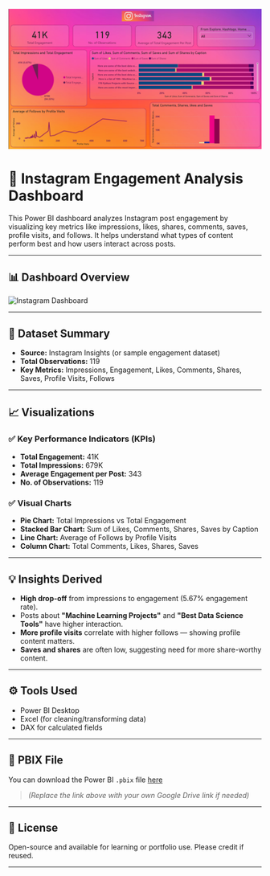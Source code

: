![logo](https://github.com/Snehasingh26/Instagram-engagement-PowerBI-dashboard/blob/main/dashboard%20overview.png)
# 📱 Instagram Engagement Analysis Dashboard

This Power BI dashboard analyzes Instagram post engagement by visualizing key metrics like impressions, likes, shares, comments, saves, profile visits, and follows. It helps understand what types of content perform best and how users interact across posts.

---

## 📊 Dashboard Overview

![Instagram Dashboard](images/dashboard-overview.png)

---

## 📁 Dataset Summary

- **Source:** Instagram Insights (or sample engagement dataset)
- **Total Observations:** 119
- **Key Metrics:** Impressions, Engagement, Likes, Comments, Shares, Saves, Profile Visits, Follows

---

## 📈 Visualizations

### ✅ Key Performance Indicators (KPIs)
- **Total Engagement:** 41K
- **Total Impressions:** 679K
- **Average Engagement per Post:** 343
- **No. of Observations:** 119

### ✅ Visual Charts
- **Pie Chart:** Total Impressions vs Total Engagement
- **Stacked Bar Chart:** Sum of Likes, Comments, Shares, Saves by Caption
- **Line Chart:** Average of Follows by Profile Visits
- **Column Chart:** Total Comments, Likes, Shares, Saves

---

## 💡 Insights Derived

- **High drop-off** from impressions to engagement (5.67% engagement rate).
- Posts about **"Machine Learning Projects"** and **"Best Data Science Tools"** have higher interaction.
- **More profile visits** correlate with higher follows — showing profile content matters.
- **Saves and shares** are often low, suggesting need for more share-worthy content.

---

## ⚙️ Tools Used

- Power BI Desktop
- Excel (for cleaning/transforming data)
- DAX for calculated fields

---

## 📂 PBIX File

You can download the Power BI `.pbix` file [here](https://drive.google.com/your_shared_link)  
> *(Replace the link above with your own Google Drive link if needed)*

---

## 🧾 License

Open-source and available for learning or portfolio use. Please credit if reused.

---

